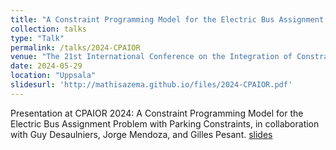 ```yaml
---
title: "A Constraint Programming Model for the Electric Bus Assignment Problem with Parking Constraints"
collection: talks
type: "Talk"
permalink: /talks/2024-CPAIOR
venue: "The 21st International Conference on the Integration of Constraint Programming, Artificial Intelligence, and Operations Research"
date: 2024-05-29
location: "Uppsala"
slidesurl: 'http://mathisazema.github.io/files/2024-CPAIOR.pdf'
---
```


Presentation at CPAIOR 2024: A Constraint Programming Model for the Electric Bus Assignment Problem with Parking Constraints, in collaboration with Guy Desaulniers, Jorge Mendoza, and Gilles Pesant.
[slides](../files/2024-CPAIOR.pdf)
